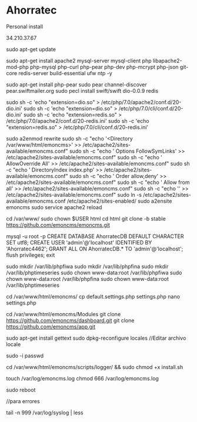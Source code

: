 # Ahorratec
Personal install

34.210.37.67

sudo apt-get update

sudo apt-get install apache2 mysql-server mysql-client php libapache2-mod-php php-mysql php-curl php-pear php-dev php-mcrypt php-json git-core redis-server build-essential ufw ntp -y

sudo apt-get install php-pear
sudo pear channel-discover pear.swiftmailer.org
sudo pecl install swift/swift dio-0.0.9 redis
    
sudo sh -c 'echo "extension=dio.so" > /etc/php/7.0/apache2/conf.d/20-dio.ini'
sudo sh -c 'echo "extension=dio.so" > /etc/php/7.0/cli/conf.d/20-dio.ini'
sudo sh -c 'echo "extension=redis.so" > /etc/php/7.0/apache2/conf.d/20-redis.ini'
sudo sh -c 'echo "extension=redis.so" > /etc/php/7.0/cli/conf.d/20-redis.ini'

sudo a2enmod rewrite
sudo sh -c "echo '<Directory /var/www/html/emoncms>' >> /etc/apache2/sites-available/emoncms.conf"
sudo sh -c "echo '  Options FollowSymLinks' >> /etc/apache2/sites-available/emoncms.conf"
sudo sh -c "echo '  AllowOverride All' >> /etc/apache2/sites-available/emoncms.conf"
sudo sh -c "echo '  DirectoryIndex index.php' >> /etc/apache2/sites-available/emoncms.conf"
sudo sh -c "echo '  Order allow,deny' >> /etc/apache2/sites-available/emoncms.conf"
sudo sh -c "echo '  Allow from all' >> /etc/apache2/sites-available/emoncms.conf"
sudo sh -c "echo '</Directory>' >> /etc/apache2/sites-available/emoncms.conf"
sudo ln -s /etc/apache2/sites-available/emoncms.conf /etc/apache2/sites-enabled/
sudo a2ensite emoncms
sudo service apache2 reload
 
 cd /var/www/
 sudo chown $USER html
 cd html
 git clone -b stable https://github.com/emoncms/emoncms.git

 mysql -u root -p
 CREATE DATABASE AhorratecDB DEFAULT CHARACTER SET utf8;
 CREATE USER 'admin'@'localhost' IDENTIFIED BY 'Ahorratec4462';
 GRANT ALL ON AhorratecDB.* TO 'admin'@'localhost';
 flush privileges;
 exit
 
sudo mkdir /var/lib/phpfiwa
sudo mkdir /var/lib/phpfina
sudo mkdir /var/lib/phptimeseries
sudo chown www-data:root /var/lib/phpfiwa
sudo chown www-data:root /var/lib/phpfina
sudo chown www-data:root /var/lib/phptimeseries

cd /var/www/html/emoncms/
cp default.settings.php settings.php
nano settings.php

cd /var/www/html/emoncms/Modules
git clone https://github.com/emoncms/dashboard.git
git clone https://github.com/emoncms/app.git

sudo apt-get install gettext
sudo dpkg-reconfigure locales
//Editar archivo locale 

sudo -i
passwd

cd /var/www/html/emoncms/scripts/logger/ && sudo chmod +x install.sh

touch /var/log/emoncms.log
chmod 666 /var/log/emoncms.log

sudo reboot


//para errores 

tail -n 999 /var/log/syslog | less

 
